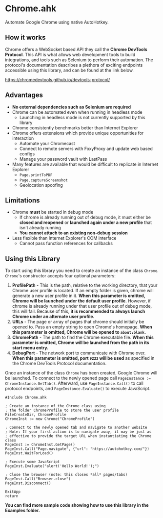 # Chrome.ahk

Automate Google Chrome using native AutoHotkey.


## How it works

Chrome offers a WebSocket based API they call the **Chrome DevTools Protocol**. This API is what allows web development tools to build integrations, and tools such as Selenium to perform their automation. The protocol's documentation describes a plethora of exciting endpoints accessible using this library, and can be found at the link below.

https://chromedevtools.github.io/devtools-protocol/


## Advantages

* **No external dependencies such as Selenium are required**
* Chrome can be automated even when running in headless mode
	* Launching in headless mode is not currently supported by this library
* Chrome consistently benchmarks better than Internet Explorer
* Chrome offers extensions which provide unique opportunities for interaction
	* Automate your Chromecast
	* Connect to remote servers with FoxyProxy and update web based configs
	* Manage your password vault with LastPass
* Many features are available that would be difficult to replicate in Internet Explorer
	* `Page.printToPDF`
	* `Page.captureScreenshot`
	* Geolocation spoofing


## Limitations

* Chrome **must** be started in debug mode
	* If chrome is already running out of debug mode, it must either be **closed and reopened** or **launched again under a new profile** that isn't already running
	* **You cannot attach to an existing non-debug session**
* Less flexible than Internet Explorer's COM interface
	* Cannot pass function references for callbacks


## Using this Library

To start using this library you need to create an instance of the class `Chrome`. `Chrome`'s constructor accepts four optional parameters:

1. **ProfilePath** - This is the path, relative to the working directory, that your Chrome user profile is located. If an empty folder is given, chrome will generate a new user profile in it. **When this parameter is omitted, Chrome will be launched under the default user profile.** However, if chrome is already running under that user profile out of debug mode, this will fail. Because of this, **it is recommended to always launch Chrome under an alternate user profile.**
2. **URLs** - The page or array of pages that chrome should initially be opened to. Pass an empty string to open Chrome's homepage. **When this parameter is omitted, Chrome will be opened to `about:blank`.**
3. **ChromePath** - The path to find the Chrome executable file. **When this parameter is omitted, Chrome will be launched from the path in its start menu entry.**
4. **DebugPort** - The network port to communicate with Chrome over. **When this parameter is omitted, port `9222` will be used** as specified in the Chrome DevTools Protocol documentation.

Once an instance of the class `Chrome` has been created, Google Chrome will be launched. To connect to the newly opened page call `PageInstance := ChromeInstance.GetTab()`. Afterward, use `PageInstance.Call()` to call protocol endpoints, and `PageInstance.Evaluate()` to execute JavaScript.

```AutoHotkey
#Include Chrome.ahk

; Create an instance of the Chrome class using
; the folder ChromeProfile to store the user profile
FileCreateDir, ChromeProfile
ChromeInst := new Chrome("ChromeProfile")

; Connect to the newly opened tab and navigate to another website
; Note: If your first action is to navigate away, it may be just as
; effective to provide the target URL when instantiating the Chrome class
PageInst := ChromeInst.GetPage()
PageInst.Call("Page.navigate", {"url": "https://autohotkey.com/"})
PageInst.WaitForLoad()

; Execute some JavaScript
PageInst.Evaluate("alert('Hello World!');")

; Close the browser (note: this closes *all* pages/tabs)
PageInst.Call("Browser.close")
PageInst.Disconnect()

ExitApp
return
```

**You can find more sample code showing how to use this library in the Examples folder.**